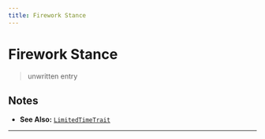 ```yaml
---
title: Firework Stance
---
```

<!-- end front matter -->
# Firework Stance

> unwritten entry

## Notes
* **See Also:** [`LimitedTimeTrait`](LimitedTimeTrait.md)

---